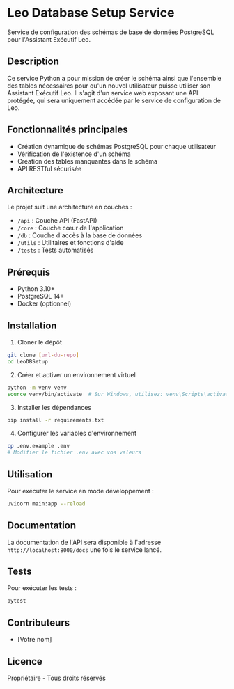 # Leo Database Setup Service

Service de configuration des schémas de base de données PostgreSQL pour l'Assistant Exécutif Leo.

## Description

Ce service Python a pour mission de créer le schéma ainsi que l'ensemble des tables nécessaires pour qu'un nouvel utilisateur puisse utiliser son Assistant Exécutif Leo. Il s'agit d'un service web exposant une API protégée, qui sera uniquement accédée par le service de configuration de Leo.

## Fonctionnalités principales

- Création dynamique de schémas PostgreSQL pour chaque utilisateur
- Vérification de l'existence d'un schéma
- Création des tables manquantes dans le schéma
- API RESTful sécurisée

## Architecture

Le projet suit une architecture en couches :
- `/api` : Couche API (FastAPI)
- `/core` : Couche cœur de l'application
- `/db` : Couche d'accès à la base de données
- `/utils` : Utilitaires et fonctions d'aide
- `/tests` : Tests automatisés

## Prérequis

- Python 3.10+
- PostgreSQL 14+
- Docker (optionnel)

## Installation

1. Cloner le dépôt
```bash
git clone [url-du-repo]
cd LeoDBSetup
```

2. Créer et activer un environnement virtuel
```bash
python -m venv venv
source venv/bin/activate  # Sur Windows, utilisez: venv\Scripts\activate
```

3. Installer les dépendances
```bash
pip install -r requirements.txt
```

4. Configurer les variables d'environnement
```bash
cp .env.example .env
# Modifier le fichier .env avec vos valeurs
```

## Utilisation

Pour exécuter le service en mode développement :
```bash
uvicorn main:app --reload
```

## Documentation

La documentation de l'API sera disponible à l'adresse `http://localhost:8000/docs` une fois le service lancé.

## Tests

Pour exécuter les tests :
```bash
pytest
```

## Contributeurs

- [Votre nom]

## Licence

Propriétaire - Tous droits réservés
